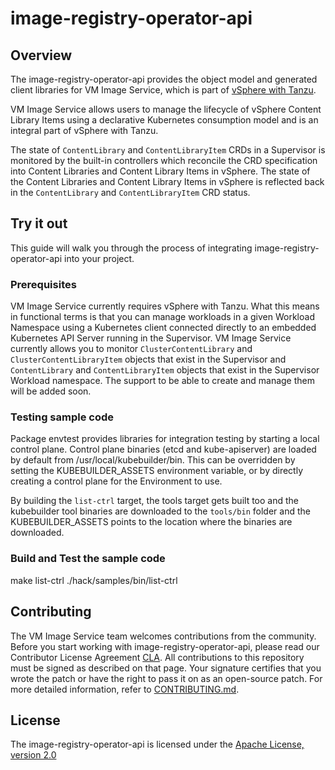 # image-registry-operator-api

## Overview

The image-registry-operator-api provides the object model and generated
client libraries for VM Image Service, which is part of
[vSphere with Tanzu](https://docs.vmware.com/en/VMware-vSphere-with-Tanzu/index.html).

VM Image Service allows users to manage the lifecycle of vSphere
Content Library Items using a declarative Kubernetes consumption
model and is an integral part of vSphere with Tanzu.

The state of `ContentLibrary` and `ContentLibraryItem` CRDs in a Supervisor
is monitored by the built-in controllers which reconcile the
CRD specification into Content Libraries and Content Library Items in
vSphere. The state of the Content Libraries and Content Library Items
in vSphere is reflected back in the `ContentLibrary` and `ContentLibraryItem`
CRD status.

## Try it out

This guide will walk you through the process of integrating
image-registry-operator-api into your project.

### Prerequisites

VM Image Service currently requires vSphere with Tanzu.
What this means in functional terms is that you can manage workloads
in a given Workload Namespace using a Kubernetes client connected
directly to an embedded Kubernetes API Server running in the Supervisor.
VM Image Service currently allows you to monitor
`ClusterContentLibrary` and `ClusterContentLibraryItem` objects
that exist in the Supervisor and `ContentLibrary` and `ContentLibraryItem`
objects that exist in the Supervisor Workload namespace.
The support to be able to create and manage them will be added soon.

### Testing sample code

Package envtest provides libraries for integration testing by starting
a local control plane. Control plane binaries (etcd and kube-apiserver)
are loaded by default from /usr/local/kubebuilder/bin. This can be
overridden by setting the KUBEBUILDER_ASSETS environment variable, or
by directly creating a control plane for the Environment to use.

By building the `list-ctrl` target, the tools target gets built too
and the kubebuilder tool binaries are downloaded to the `tools/bin`
folder and the KUBEBUILDER_ASSETS points to the location where the binaries
are downloaded.

### Build and Test the sample code

make list-ctrl
./hack/samples/bin/list-ctrl

## Contributing

The VM Image Service team welcomes contributions from the community.
Before you start working with image-registry-operator-api,
please read our Contributor License Agreement [CLA](https://cla.vmware.com/cla/1/preview).
All contributions to this repository must be signed as described on that page.
Your signature certifies that you wrote the patch or have the right to pass
it on as an open-source patch. For more detailed information,
refer to [CONTRIBUTING.md](CONTRIBUTING_CLA.md).

## License

The image-registry-operator-api is licensed under the [Apache License, version 2.0](LICENSE)
